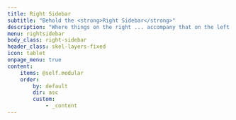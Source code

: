 ```yaml
---
title: Right Sidebar
subtitle: "Behold the <strong>Right Sidebar</strong>"
description: "Where things on the right ... accompany that on the left."
menu: rightsidebar
body_class: right-sidebar
header_class: skel-layers-fixed
icon: tablet
onpage_menu: true
content:
    items: @self.modular
    order:
        by: default
        dir: asc
        custom:
            - _content
---
```




